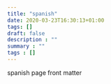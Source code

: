 ```yaml
---
title: "spanish"
date: 2020-03-23T16:30:13+01:00
tags: []
draft: false
description : ""
summary : ""
tags : [] 
---
```


spanish page front matter